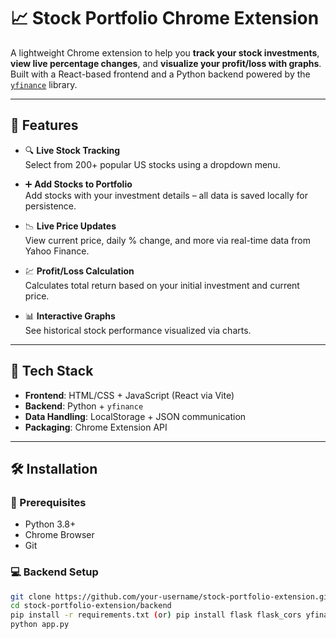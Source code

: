 # 📈 Stock Portfolio Chrome Extension

A lightweight Chrome extension to help you **track your stock investments**, **view live percentage changes**, and **visualize your profit/loss with graphs**. Built with a React-based frontend and a Python backend powered by the [`yfinance`](https://pypi.org/project/yfinance/) library.

---

## 🚀 Features

- 🔍 **Live Stock Tracking**  
  Select from 200+ popular US stocks using a dropdown menu.

- ➕ **Add Stocks to Portfolio**  
  Add stocks with your investment details – all data is saved locally for persistence.

- 📉 **Live Price Updates**  
  View current price, daily % change, and more via real-time data from Yahoo Finance.

- 💹 **Profit/Loss Calculation**  
  Calculates total return based on your initial investment and current price.

- 📊 **Interactive Graphs**  
  See historical stock performance visualized via charts.

---

## 🧩 Tech Stack

- **Frontend**: HTML/CSS + JavaScript (React via Vite)
- **Backend**: Python + `yfinance`
- **Data Handling**: LocalStorage + JSON communication
- **Packaging**: Chrome Extension API

---

## 🛠️ Installation

### 🔧 Prerequisites

- Python 3.8+
- Chrome Browser
- Git

### 💻 Backend Setup

```bash
git clone https://github.com/your-username/stock-portfolio-extension.git
cd stock-portfolio-extension/backend
pip install -r requirements.txt (or) pip install flask flask_cors yfinance pandas
python app.py
